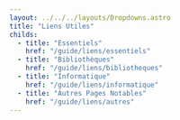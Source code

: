 ```yaml
---
layout: ../../../layouts/Dropdowns.astro
title: "Liens Utiles"
childs:
  - title: "Essentiels"
    href: "/guide/liens/essentiels"
  - title: "Bibliothèques"
    href: "/guide/liens/bibliotheques"
  - title: "Informatique"
    href: "/guide/liens/informatique"
  - title: "Autres Pages Notables"
    href: "/guide/liens/autres"
---
```

